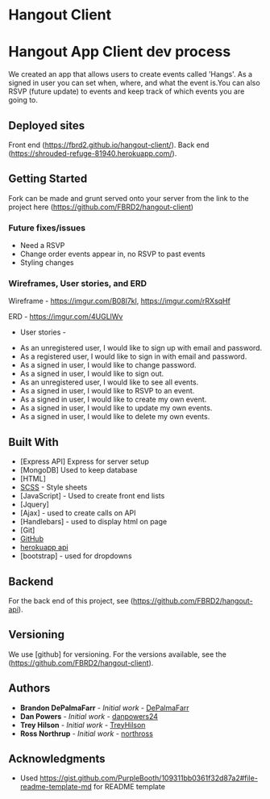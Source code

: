 # Hangout Client



# Hangout App Client dev process

We created an app that allows users to create events called 'Hangs'. As a signed in user you can set when, where, and what the event is.You can also RSVP (future update) to events and keep track of which events you are going to.

## Deployed sites

Front end (https://fbrd2.github.io/hangout-client/).
Back end (https://shrouded-refuge-81940.herokuapp.com/).

## Getting Started

Fork can be made and grunt served onto your server from the link to the project here (https://github.com/FBRD2/hangout-client)

### Future fixes/issues

- Need a RSVP
- Change order events appear in, no RSVP to past events
- Styling changes

### Wireframes, User stories, and ERD

Wireframe - https://imgur.com/B08l7kl, https://imgur.com/rRXsqHf

ERD - https://imgur.com/4UGLlWv

* User stories -
- As an unregistered user, I would like to sign up with email and password.
- As a registered user, I would like to sign in with email and password.
- As a signed in user, I would like to change password.
- As a signed in user, I would like to sign out.
- As an unregistered user, I would like to see all events.
- As a signed in user, I would like to RSVP to an event.
- As a signed in user, I would like to create my own event.
- As a signed in user, I would like to update my own events.
- As a signed in user, I would like to delete my own events.

## Built With

* [Express API] Express for server setup
* [MongoDB] Used to keep database
* [HTML]
* [SCSS](https://sass-lang.com/) - Style sheets
* [JavaScript] - Used to create front end lists
* [Jquery]
* [Ajax] - used to create calls on API
* [Handlebars] - used to display html on page
* [Git]
* [GitHub](https://github.com/)
* [herokuapp api](https://www.heroku.com/)
* [bootstrap] - used for dropdowns

## Backend

For the back end of this project, see (https://github.com/FBRD2/hangout-api).

## Versioning

We use [github] for versioning. For the versions available, see the (https://github.com/FBRD2/hangout-client).

## Authors

* **Brandon DePalmaFarr** - *Initial work* - [DePalmaFarr](https://github.com/DePalmaFarr)
* **Dan Powers** - *Initial work* - [danpowers24](danpowers24)
* **Trey Hilson** - *Initial work* - [TreyHilson](https://github.com/TreyHilson)
* **Ross Northrup** - *Initial work* - [northross](https://github.com/northross)

## Acknowledgments

* Used https://gist.github.com/PurpleBooth/109311bb0361f32d87a2#file-readme-template-md for README template
